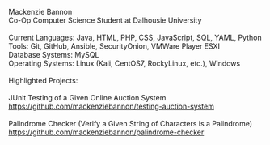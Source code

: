 Mackenzie Bannon </br>
Co-Op Computer Science Student at Dalhousie University </br>
</br>
Current Languages: Java, HTML, PHP, CSS, JavaScript, SQL, YAML, Python </br>
Tools: Git, GitHub, Ansible, SecurityOnion, VMWare Player ESXI </br>
Database Systems: MySQL </br>
Operating Systems: Linux (Kali, CentOS7, RockyLinux, etc.), Windows </br>
</br>
Highlighted Projects: </br> 
</br>
JUnit Testing of a Given Online Auction System </br>
https://github.com/mackenziebannon/testing-auction-system </br>
</br>
Palindrome Checker (Verify a Given String of Characters is a Palindrome) </br>
https://github.com/mackenziebannon/palindrome-checker
